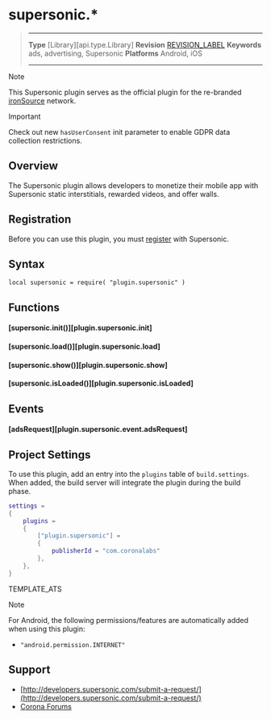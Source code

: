 # supersonic.*

> --------------------- ------------------------------------------------------------------------------------------
> __Type__              [Library][api.type.Library]
> __Revision__          [REVISION_LABEL](REVISION_URL)
> __Keywords__          ads, advertising, Supersonic
> __Platforms__			Android, iOS
> --------------------- ------------------------------------------------------------------------------------------

<!---
> __Sample__			[https://github.com/coronalabs/plugins-sample-supersonic](https://github.com/coronalabs/plugins-sample-supersonic)
-->

<div class="guide-notebox">
<div class="notebox-title">Note</div>

This Supersonic plugin serves as the official plugin for the <nobr>re-branded</nobr> [ironSource](http://www.ironsrc.com) network.

</div>

<div class="guide-notebox-imp">
<div class="notebox-title-imp">Important</div>

Check out new `hasUserConsent` init parameter to enable GDPR data collection restrictions.

</div>


## Overview

The Supersonic plugin allows developers to monetize their mobile app with Supersonic static interstitials, rewarded videos, and offer walls.


## Registration

Before you can use this plugin, you must [register](https://platform.supersonic.com/partners/signup) with Supersonic.


## Syntax

	local supersonic = require( "plugin.supersonic" )


## Functions

#### [supersonic.init()][plugin.supersonic.init]

#### [supersonic.load()][plugin.supersonic.load]

#### [supersonic.show()][plugin.supersonic.show]

#### [supersonic.isLoaded()][plugin.supersonic.isLoaded]


## Events

#### [adsRequest][plugin.supersonic.event.adsRequest]


## Project Settings

To use this plugin, add an entry into the `plugins` table of `build.settings`. When added, the build server will integrate the plugin during the build phase.

``````lua
settings =
{
	plugins =
	{
		["plugin.supersonic"] =
		{
			publisherId = "com.coronalabs"
		},
	},
}
``````

<!--- Include ATS "override" template block --->
TEMPLATE_ATS
<!--- --->

<div class="guide-notebox">
<div class="notebox-title">Note</div>

For Android, the following permissions/features are automatically added when using this plugin:

* `"android.permission.INTERNET"`

</div>


## Support

* [http://developers.supersonic.com/submit-a-request/](http://developers.supersonic.com/submit-a-request/)
* [Corona Forums](http://forums.coronalabs.com/forum/545-monetization-in-app-purchases-ads-etc/)
